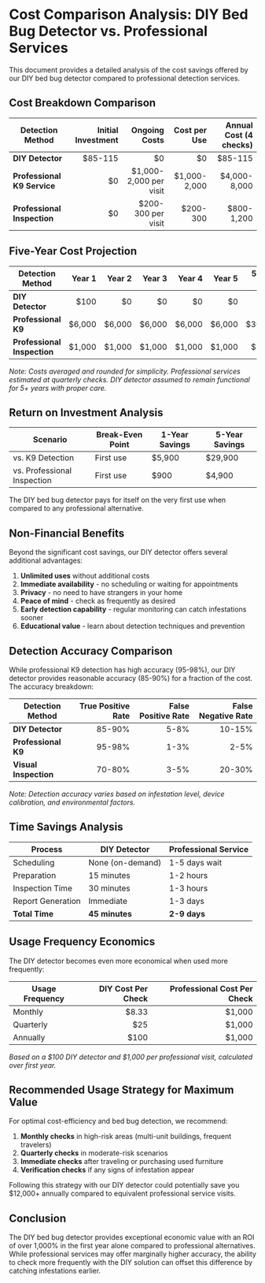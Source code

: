 # Cost Comparison Analysis: DIY Bed Bug Detector vs. Professional Services

This document provides a detailed analysis of the cost savings offered by our DIY bed bug detector compared to professional detection services.

## Cost Breakdown Comparison

| Detection Method | Initial Investment | Ongoing Costs | Cost per Use | Annual Cost (4 checks) |
|------------------|-------------------:|--------------:|-------------:|-----------------------:|
| **DIY Detector** | $85-115            | $0            | $0           | $85-115                |
| **Professional K9 Service** | $0      | $1,000-2,000 per visit | $1,000-2,000 | $4,000-8,000 |
| **Professional Inspection** | $0      | $200-300 per visit | $200-300 | $800-1,200           |

## Five-Year Cost Projection

| Detection Method | Year 1 | Year 2 | Year 3 | Year 4 | Year 5 | 5-Year Total |
|------------------|-------:|-------:|-------:|-------:|-------:|-------------:|
| **DIY Detector** | $100   | $0     | $0     | $0     | $0     | $100         |
| **Professional K9** | $6,000 | $6,000 | $6,000 | $6,000 | $6,000 | $30,000 |
| **Professional Inspection** | $1,000 | $1,000 | $1,000 | $1,000 | $1,000 | $5,000 |

*Note: Costs averaged and rounded for simplicity. Professional services estimated at quarterly checks. DIY detector assumed to remain functional for 5+ years with proper care.*

## Return on Investment Analysis

| Scenario | Break-Even Point | 1-Year Savings | 5-Year Savings |
|----------|------------------|----------------|----------------|
| vs. K9 Detection | First use | $5,900 | $29,900 |
| vs. Professional Inspection | First use | $900 | $4,900 |

The DIY bed bug detector pays for itself on the very first use when compared to any professional alternative.

## Non-Financial Benefits

Beyond the significant cost savings, our DIY detector offers several additional advantages:

1. **Unlimited uses** without additional costs
2. **Immediate availability** - no scheduling or waiting for appointments
3. **Privacy** - no need to have strangers in your home
4. **Peace of mind** - check as frequently as desired
5. **Early detection capability** - regular monitoring can catch infestations sooner
6. **Educational value** - learn about detection techniques and prevention

## Detection Accuracy Comparison

While professional K9 detection has high accuracy (95-98%), our DIY detector provides reasonable accuracy (85-90%) for a fraction of the cost. The accuracy breakdown:

| Detection Method | True Positive Rate | False Positive Rate | False Negative Rate |
|------------------|--------------------:|--------------------:|--------------------:|
| **DIY Detector** | 85-90%             | 5-8%                | 10-15%              |
| **Professional K9** | 95-98%          | 1-3%                | 2-5%                |
| **Visual Inspection** | 70-80%        | 3-5%                | 20-30%              |

*Note: Detection accuracy varies based on infestation level, device calibration, and environmental factors.*

## Time Savings Analysis

| Process | DIY Detector | Professional Service |
|---------|--------------|----------------------|
| Scheduling | None (on-demand) | 1-5 days wait |
| Preparation | 15 minutes | 1-2 hours |
| Inspection Time | 30 minutes | 1-3 hours |
| Report Generation | Immediate | 1-3 days |
| **Total Time** | **45 minutes** | **2-9 days** |

## Usage Frequency Economics

The DIY detector becomes even more economical when used more frequently:

| Usage Frequency | DIY Cost Per Check | Professional Cost Per Check |
|-----------------|-------------------:|----------------------------:|
| Monthly | $8.33 | $1,000 |
| Quarterly | $25 | $1,000 |
| Annually | $100 | $1,000 |

*Based on a $100 DIY detector and $1,000 per professional visit, calculated over first year.*

## Recommended Usage Strategy for Maximum Value

For optimal cost-efficiency and bed bug detection, we recommend:

1. **Monthly checks** in high-risk areas (multi-unit buildings, frequent travelers)
2. **Quarterly checks** in moderate-risk scenarios
3. **Immediate checks** after traveling or purchasing used furniture
4. **Verification checks** if any signs of infestation appear

Following this strategy with our DIY detector could potentially save you $12,000+ annually compared to equivalent professional service visits.

## Conclusion

The DIY bed bug detector provides exceptional economic value with an ROI of over 1,000% in the first year alone compared to professional alternatives. While professional services may offer marginally higher accuracy, the ability to check more frequently with the DIY solution can offset this difference by catching infestations earlier.
